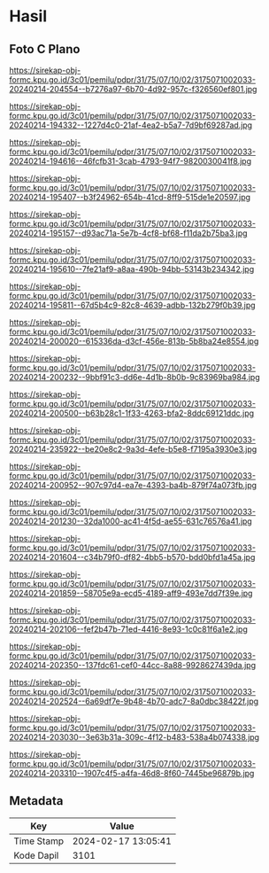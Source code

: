 # Hasil

## Foto C Plano

https://sirekap-obj-formc.kpu.go.id/3c01/pemilu/pdpr/31/75/07/10/02/3175071002033-20240214-204554--b7276a97-6b70-4d92-957c-f326560ef801.jpg

https://sirekap-obj-formc.kpu.go.id/3c01/pemilu/pdpr/31/75/07/10/02/3175071002033-20240214-194332--1227d4c0-21af-4ea2-b5a7-7d9bf69287ad.jpg

https://sirekap-obj-formc.kpu.go.id/3c01/pemilu/pdpr/31/75/07/10/02/3175071002033-20240214-194616--46fcfb31-3cab-4793-94f7-9820030041f8.jpg

https://sirekap-obj-formc.kpu.go.id/3c01/pemilu/pdpr/31/75/07/10/02/3175071002033-20240214-195407--b3f24962-654b-41cd-8ff9-515de1e20597.jpg

https://sirekap-obj-formc.kpu.go.id/3c01/pemilu/pdpr/31/75/07/10/02/3175071002033-20240214-195157--d93ac71a-5e7b-4cf8-bf68-f11da2b75ba3.jpg

https://sirekap-obj-formc.kpu.go.id/3c01/pemilu/pdpr/31/75/07/10/02/3175071002033-20240214-195610--7fe21af9-a8aa-490b-94bb-53143b234342.jpg

https://sirekap-obj-formc.kpu.go.id/3c01/pemilu/pdpr/31/75/07/10/02/3175071002033-20240214-195811--67d5b4c9-82c8-4639-adbb-132b279f0b39.jpg

https://sirekap-obj-formc.kpu.go.id/3c01/pemilu/pdpr/31/75/07/10/02/3175071002033-20240214-200020--615336da-d3cf-456e-813b-5b8ba24e8554.jpg

https://sirekap-obj-formc.kpu.go.id/3c01/pemilu/pdpr/31/75/07/10/02/3175071002033-20240214-200232--9bbf91c3-dd6e-4d1b-8b0b-9c83969ba984.jpg

https://sirekap-obj-formc.kpu.go.id/3c01/pemilu/pdpr/31/75/07/10/02/3175071002033-20240214-200500--b63b28c1-1f33-4263-bfa2-8ddc69121ddc.jpg

https://sirekap-obj-formc.kpu.go.id/3c01/pemilu/pdpr/31/75/07/10/02/3175071002033-20240214-235922--be20e8c2-9a3d-4efe-b5e8-f7195a3930e3.jpg

https://sirekap-obj-formc.kpu.go.id/3c01/pemilu/pdpr/31/75/07/10/02/3175071002033-20240214-200952--907c97d4-ea7e-4393-ba4b-879f74a073fb.jpg

https://sirekap-obj-formc.kpu.go.id/3c01/pemilu/pdpr/31/75/07/10/02/3175071002033-20240214-201230--32da1000-ac41-4f5d-ae55-631c76576a41.jpg

https://sirekap-obj-formc.kpu.go.id/3c01/pemilu/pdpr/31/75/07/10/02/3175071002033-20240214-201604--c34b79f0-df82-4bb5-b570-bdd0bfd1a45a.jpg

https://sirekap-obj-formc.kpu.go.id/3c01/pemilu/pdpr/31/75/07/10/02/3175071002033-20240214-201859--58705e9a-ecd5-4189-aff9-493e7dd7f39e.jpg

https://sirekap-obj-formc.kpu.go.id/3c01/pemilu/pdpr/31/75/07/10/02/3175071002033-20240214-202106--fef2b47b-71ed-4416-8e93-1c0c81f6a1e2.jpg

https://sirekap-obj-formc.kpu.go.id/3c01/pemilu/pdpr/31/75/07/10/02/3175071002033-20240214-202350--137fdc61-cef0-44cc-8a88-9928627439da.jpg

https://sirekap-obj-formc.kpu.go.id/3c01/pemilu/pdpr/31/75/07/10/02/3175071002033-20240214-202524--6a69df7e-9b48-4b70-adc7-8a0dbc38422f.jpg

https://sirekap-obj-formc.kpu.go.id/3c01/pemilu/pdpr/31/75/07/10/02/3175071002033-20240214-203030--3e63b31a-309c-4f12-b483-538a4b074338.jpg

https://sirekap-obj-formc.kpu.go.id/3c01/pemilu/pdpr/31/75/07/10/02/3175071002033-20240214-203310--1907c4f5-a4fa-46d8-8f60-7445be96879b.jpg


## Metadata

| Key        | Value               |
| ---------- | ------------------- |
| Time Stamp | 2024-02-17 13:05:41 |
| Kode Dapil | 3101                |



